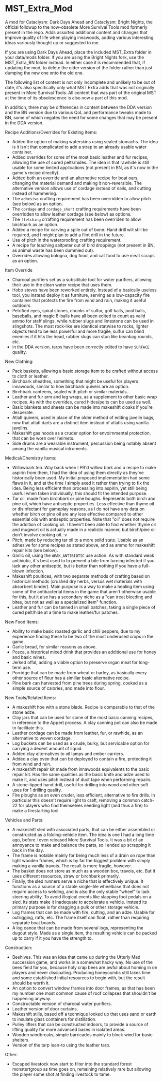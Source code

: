 # MST_Extra_Mod

A mod for Cataclysm: Dark Days Ahead and Cataclysm: Bright Nights, the official followup to the now-obsolete More Survival Tools mod formerly present in the repo. Adds assorted additional content and changes that improve quality of life when playing innawoods, adding various interesting ideas variously thought up or suggested to me.

If you are using Dark Days Ahead, place the included MST_Extra folder in your data/mods folder. If you are using the Bright Nights fork, use the MST_Extra_BN folder instead. In either case it is recommended that, if updating the mod, to delete the older version of the folder rather than just dumping the new one onto the old one.

The following list of content is not only incomplete and unlikely to be out of date, it's also specifically only what MST Extra adds that was not originally present in More Survival Tools. All content that was part of the original MST at the time of its obsolescence is also now a part of this mod.

In addition, there may be differences in content between the DDA version and the BN version due to various QoL and performance tweaks made to BN, some of which negates the need for some changes that may be present in the DDA version.

Recipe Additions/Overrides for Existing Items:
* Added the option of making waterskins using sealed stomachs. The idea is it isn't that complicated to add a strap to an already usable water container.
* Added overrides for some of the most basic leather and fur recipes, allowing the use of cured pelts/hides. The idea is that rawhide is still usable for some limited applications (not present in BN, as it's now in the game's recipe directly).
* Added both an override and an alternative recipe for boat oars, changing the material demand and making it non-reversible. The alternative version allows use of cordage instead of nails, and cutting instead of hammering.
* The `adhesive` crafting requirement has been overridden to allow pitch (see below) as an option.
* The `cordage` and `cordage_short` crafting requirements have been overridden to allow leather cordage (see below) as options.
* The `fletching` crrafting requirement has been overriden to allow birchbark as an option.
* Added a recipe for carving a spile out of bone. Hand drill will still be required, and I might plan to add a flint drill in the future.
* Use of pitch in the waterproofing crafting requirement.
* A recipe for leaching saltpeter out of bird droppings (not present in BN, as animal waste has been dummied out).
* Overrides allowing bologna, dog food, and cat food to use meat scraps as an option.

Item Override
* Charcoal purifiers set as a subsititute tool for water purifiers, allowing their use in the clean water recipe that uses them.
* Hobo stoves have been reworked entirely. Instead of a basically useless tool, you instead deploy it as furniture, serving as a low-capacity fire container that protects the fire from wind and rain, making it useful outdoors.
* Petrified eyes, spiral stones, chunks of sulfur, golf balls, pool balls, baseballs, and magic 8-balls have all been edited to count as valid ammo for staff slings, while rubber slugs and limestone can be used in slingshots. The most rock-like are identical statwise to rocks, lighter objects tend to be less powerful and more fragile, sulfur can blind enemies if it hits the head, rubber slugs can stun like beanbag rounds, etc.
* In the DDA version, tarps have been correctly edited to have `SURFACE` quality.

New Clothing:
* Pack baskets, allowing a basic storage item to be crafted without access to cloth or leather.
* Birchbark sheathes, something that might be useful for players innawoods, similar to how birchbark quivers are an option.
* Birchbark canteens, sealed with pitch or similar materials.
* Leather and fur arm and leg wraps, as a supplement to other basic wrap recipes. As with the overrides, cured hides/pelts can be used as well.
* Basic blankets and sheets can be made into makeshift cloaks if you're desperate.
* Atlatl quivers, used in place of the older method of editing javelin bags, now that atlatl darts are a distinct item instead of atlatls using vanilla javelins.
* Makeshift gas hoods as a cruder option for envoirnmental protection, that can be worn over helmets.
* Side drums are a wearable instrument, percussion being notably absent among the vanilla musical intruments.

Medical/Chemistry Items:
* Willowbark tea. Way back when I PR'd willow bark and a recipe to make aspirin from them, I had the idea of using them directly as they've historically been used. My initial proposed implementation had some flaws in it, and at the time I simply axed it rather than trying to fix the idea. Being less efficient than processing into aspirin, yet still being useful when taken individually, this should fit the intended purpose.
* Tar oil, made from birchbark or pine boughs. Represents both birch and pine oil, which have antiseptic properties. Less effective than thyme oil or disinfectant for gameplay reasons, as I do not have any data on whether birch or pine oil are any less effective compared to other essential oils with antiseptic properties. Note that "oil" does not require the addition of cooking oil. I haven't been able to find whether thyme oil and mugwort oil is actually made in a realistic manner, but birch/pine oil don't involve cooking oil. :v
* Pitch, made by reducing tar oil to a more solid state. Usable as an adhesive for some recipes as stated above, and as ammo for makeshift repair kits (see below).
* Garlic oil, using the `WEAK_ANTIBIOTIC` use action. As with standard weak antibiotic, it's best used to to prevent a bite from turning infected if you lack any other antiseptic, but is better than nothing if you have a full-blown infection.
* Makeshift poultices, with two separate methods of crafting based on historical methods (crushed dry herbs, versus wet materials with absorbent binder). Main purpose is a way to make a healing item using some of the antibacterial items in the game that aren't otherwise usable for this, but it also has a secondary niche as a "can treat bleeding and bites, but not as well as a specialized item" function.
* Leather and fur can be tanned in small batches, taking a single piece of cured pelt/hide at a time to make leather/fur patches.

New Food Items:
* Ability to make basic roasted garlic and chili peppers, due to my experience finding these to be two of the most underused crops in the game.
* Garlic bread, for similar reasons as above.
* Posca, a historical mixed drink that provides an additional use for honey and basic wines.
* Jerked offal, adding a viable option to preserve organ meat for long-term use.
* Porridge that can be made from wheat or barley, as basically every other source of flour has a similiar basic alternative recipe.
* Pine bark can harvested from pine trees during spring, cooked as a simple source of calories, and made into flour.

New Tools/Related Items:
* A makeshift hoe with a stone blade. Recipe is comparable to that of the stone adze.
* Clay jars that can be used for some of the most basic canning recipes, in reference to the Appert process. A clay canning pot can also be made to facilitate this.
* Leather cordage can be made from leather, fur, or rawhide, as an alternative to woven cordage.
* Log buckets can be used as a crude, bulky, but servicable option for carrying a decent amount of liquid.
* Added clay alternatives to oil lamps and ember carriers.
* Added a clay oven that can be deployed to contain a fire, protecting it from wind and rain.
* A makeshift repair kit made from innawoods equivalents to the basic repair kit. Has the same qualities as the basic knife and adze used to make it, and uses pitch instead of duct tape when performing repairs.
* A stone-tipped hand drill, useful for drilling into wood and other soft uses for 1 drilling quality.
* Fire ploughs as an even cruder, less efficient, alternative to fire drills. In particular this doesn't require light to craft, removing a common catch-22 for players who find themselves needing light (and thus a fire) to make a firestarting tool.

Vehicles and Parts:
* A makeshift sled with associated parts, that can be either assembled or constructed as a folding-vehicle item. The idea is one I had a long time ago, before I even released More Survival Tools. It was a bit of an annoyance to make and balance the parts, so I ended up scrapping it back in the day.
* The frame is notable mainly for being much less of a drain on rope than light wooden frames, which is by far the biggest problem with simply making a vanilla travois. The result is more fragile, however.
* The basket does not store as much as a wooden box, travois, etc. But it uses different resources, straw or birchbark primarily.
* Finally, the sled runners serve a niche that is effectively unique. It functions as a source of a stable single-tile wheelbase that does not require access to welding, and is also the only stable "wheel" to lack steering ability. To avoid illogical events like slapping foot pedals on a sled, its stats make it inadequate to accelerate a vehicle. Instead its primary purpose is for dragging a pulk or other storage vehicle.
* Log frames that can be made with fire, cutting, and an adze. Usable for outrigging, rafts, etc. The frame itself can float, rather than requiring separate boat boards.
* A log canoe that can be made from several logs, representing the dugout style. Made as a single item, the resulting vehicle can be packed up to carry if it you have the strength to.

Construction:
* Beehives. This was an idea that came up during the Utterly Mad succession game, and works in a somewhat hacky way. No use of the bees field for you, because holy crap bees are awful about homing in on players and never dissipating. Producing honeycombs still takes time and some established initial resources to begin with, but the result should be worth it.
* An option to convert window frames into door frames, as that has been my number one most common cause of roof collapses that shouldn't be happening anyway.
* Constructable version of charcoal water purifiers.
* Leather version of door curtains.
* Makeshift stills, based off a technique looked up that uses sand or earth to insulate glass containers for distillation.
* Pulley lifters that can be constructed indoors, to provide a source of lifting quality for more advanced bases in isolated areas.
* Wooden windbreaks, simple barricades mainly to block wind for basic shelters.
* Version of the tarp lean-to using the leather tarp.

Other:
* Escaped livestock now start to filter into the standard forest monstertgroup as time goes on, remaining relatively rare but allowing the player some shot at finding livestock to tame.

